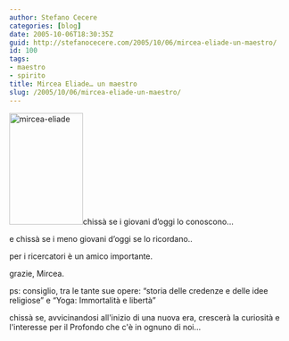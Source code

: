```yaml
---
author: Stefano Cecere
categories: [blog]
date: 2005-10-06T18:30:35Z
guid: http://stefanocecere.com/2005/10/06/mircea-eliade-un-maestro/
id: 100
tags:
- maestro
- spirito
title: Mircea Eliade… un maestro
slug: /2005/10/06/mircea-eliade-un-maestro/
---
```


<img src="http://stefanocecere.com/wp-content/uploads/sites/3/2005/10/mircea-eliade.jpg" alt="mircea-eliade" width="132" height="200" class="alignleft size-full wp-image-5465" />chissà se i giovani d’oggi lo conoscono…
  
e chissà se i meno giovani d’oggi se lo ricordano..

per i ricercatori è un amico importante.
  
grazie, Mircea.

ps: consiglio, tra le tante sue opere: “storia delle credenze e delle idee religiose” e “Yoga: Immortalità e libertà”

chissà se, avvicinandosi all'inizio di una nuova era, crescerà la curiosità e l'interesse per il Profondo che c'è in ognuno di noi…